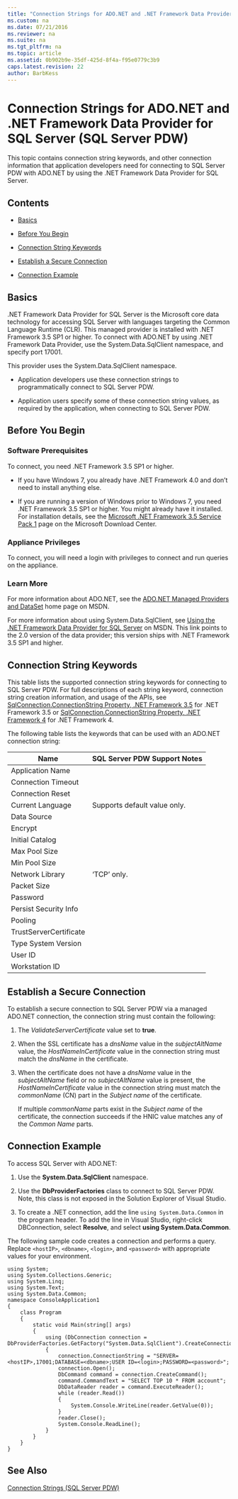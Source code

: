 ```yaml
---
title: "Connection Strings for ADO.NET and .NET Framework Data Provider for SQL Server  (SQL Server PDW)"
ms.custom: na
ms.date: 07/21/2016
ms.reviewer: na
ms.suite: na
ms.tgt_pltfrm: na
ms.topic: article
ms.assetid: 0b902b9e-35df-425d-8f4a-f95e0779c3b9
caps.latest.revision: 22
author: BarbKess
---
```

# Connection Strings for ADO.NET and .NET Framework Data Provider for SQL Server  (SQL Server PDW)
This topic contains connection string keywords, and other connection information that application developers need for connecting to SQL Server PDW with ADO.NET by using the .NET Framework Data Provider for SQL Server.  
  
## Contents  
  
-   [Basics](#Basics)  
  
-   [Before You Begin](#BeforeBegin)  
  
-   [Connection String Keywords](#ConnectionString)  
  
-   [Establish a Secure Connection](#SecureConnection)  
  
-   [Connection Example](#CreateConnect)  
  
## <a name="Basics"></a>Basics  
.NET Framework Data Provider for SQL Server is the Microsoft core data technology for accessing SQL Server with languages targeting the Common Language Runtime (CLR). This managed provider is installed with .NET Framework 3.5 SP1 or higher. To connect with ADO.NET by using .NET Framework Data Provider, use the System.Data.SqlClient namespace, and specify port 17001.  
  
This provider uses the  System.Data.SqlClient namespace.  
  
-   Application developers use these connection strings to programmatically connect to SQL Server PDW.  
  
-   Application users specify some of these connection string values, as required by the application, when connecting to SQL Server PDW.  
  
## <a name="BeforeBegin"></a>Before You Begin  
  
### Software Prerequisites  
To connect, you need .NET Framework 3.5 SP1 or higher.  
  
-   If you have Windows 7, you already have .NET Framework 4.0 and don’t need to install anything else.  
  
-   If you are running a version of Windows prior to Windows 7, you need .NET Framework 3.5 SP1 or higher. You might already have it installed. For installation details, see the [Microsoft .NET Framework 3.5 Service Pack 1](http://www.microsoft.com/downloads/en/confirmation.aspx?familyId=ab99342f-5d1a-413d-8319-81da479ab0d7&displayLang=en) page on the Microsoft Download Center.  
  
### Appliance Privileges  
To connect, you will need a login with privileges to connect and run queries on the appliance.  
  
### Learn More  
For more information about ADO.NET, see the [ADO.NET Managed Providers and DataSet](http://msdn.microsoft.com/en-us/sqlserver/aa937722) home page on MSDN.  
  
For more information about using System.Data.SqlClient, see [Using the .NET Framework Data Provider for SQL Server](http://msdn.microsoft.com/en-us/library/kb9s9ks0(v=VS.80).aspx) on MSDN. This link points to the 2.0 version of the data provider; this version ships with .NET Framework 3.5 SP1 and higher.  
  
## <a name="ConnectionString"></a>Connection String Keywords  
This table lists the supported connection string keywords for connecting to SQL Server PDW.  For full descriptions of each string keyword, connection string creation information, and usage of the APIs, see [SqlConnection.ConnectionString Property, .NET Framework 3.5](http://msdn.microsoft.com/en-us/library/system.data.sqlclient.sqlconnection.connectionstring(v=VS.90).aspx) for .NET Framework 3.5 or [SqlConnection.ConnectionString Property, .NET Framework 4](http://msdn.microsoft.com/en-us/library/system.data.sqlclient.sqlconnection.connectionstring(v=VS.100).aspx) for .NET Framework 4.  
  
The following table lists the keywords that can be used with an ADO.NET connection string:  
  
|Name|SQL Server PDW Support Notes|  
|--------|-------------------------------------------------------|  
|Application Name||  
|Connection Timeout||  
|Connection Reset||  
|Current Language|Supports default value only.|  
|Data Source||  
|Encrypt||  
|Initial Catalog||  
|Max Pool Size||  
|Min Pool Size||  
|Network Library|‘TCP’ only.|  
|Packet Size||  
|Password||  
|Persist Security Info||  
|Pooling||  
|TrustServerCertificate||  
|Type System Version||  
|User ID||  
|Workstation ID||  
  
## <a name="SecureConnection"></a>Establish a Secure Connection  
To establish a secure connection to SQL Server PDW via a managed ADO.NET connection, the connection string must contain the following:  
  
1.  The *ValidateServerCertificate* value set to **true**.  
  
2.  When the SSL certificate has a *dnsName* value in the *subjectAltName* value, the *HostNameInCertificate* value in the connection string must match the *dnsName* in the certificate.  
  
3.  When the certificate does not have a *dnsName* value in the *subjectAltName* field or no *subjectAltName* value is present, the *HostNameInCertificate* value in the connection string must match the *commonName* (CN) part in the *Subject name* of the certificate.  
  
    If multiple *commonName* parts exist in the *Subject name* of the certificate, the connection succeeds if the HNIC value matches any of the *Common Name* parts.  
  
## <a name="CreateConnect"></a>Connection Example  
To access SQL Server with ADO.NET:  
  
1.  Use the **System.Data.SqlClient** namespace.  
  
2.  Use the **DbProviderFactories** class to connect to SQL Server PDW. Note, this class is not exposed in the Solution Explorer of Visual Studio.  
  
3.  To create a .NET connection, add the line `using System.Data.Common` in the program header. To add the line in Visual Studio, right-click DBConnection, select **Resolve**, and select **using System.Data.Common**.  
  
The following sample code creates a connection and performs a query. Replace `<hostIP>`, `<dbname>`, `<login>`, and `<password>` with appropriate values for your environment.  
  
```  
using System;  
using System.Collections.Generic;  
using System.Linq;  
using System.Text;  
using System.Data.Common;  
namespace ConsoleApplication1  
{  
    class Program  
    {  
        static void Main(string[] args)  
        {  
            using (DbConnection connection = DbProviderFactories.GetFactory("System.Data.SqlClient").CreateConnection())  
            {  
                connection.ConnectionString = "SERVER=<hostIP>,17001;DATABASE=<dbname>;USER ID=<login>;PASSWORD=<password>";  
                connection.Open();  
                DbCommand command = connection.CreateCommand();  
                command.CommandText = "SELECT TOP 10 * FROM account";  
                DbDataReader reader = command.ExecuteReader();  
                while (reader.Read())  
                {  
                    System.Console.WriteLine(reader.GetValue(0));  
                }  
                reader.Close();  
                System.Console.ReadLine();  
            }  
        }  
    }  
}  
```  
  
## See Also  
[Connection Strings &#40;SQL Server PDW&#41;](../../mpp/sqlpdw/connection-strings-sql-server-pdw.md)  
  
